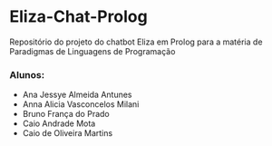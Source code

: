 # Eliza-Chat-Prolog
Repositório do projeto do chatbot Eliza em Prolog para a matéria de Paradigmas de Linguagens de Programação


### Alunos:

- Ana Jessye Almeida Antunes
- Anna Alicia Vasconcelos Milani
- Bruno França do Prado
- Caio Andrade Mota
- Caio de Oliveira Martins
